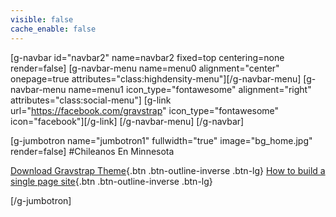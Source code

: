 ```yaml
---
visible: false
cache_enable: false
---
```

[g-navbar id="navbar2" name=navbar2 fixed=top centering=none render=false]
    [g-navbar-menu name=menu0 alignment="center" onepage=true attributes="class:highdensity-menu"][/g-navbar-menu]
    [g-navbar-menu name=menu1 icon_type="fontawesome" alignment="right" attributes="class:social-menu"]
        [g-link url="https://facebook.com/gravstrap" icon_type="fontawesome" icon="facebook"][/g-link]
    [/g-navbar-menu]
[/g-navbar]

[g-jumbotron name="jumbotron1" fullwidth="true" image="bg_home.jpg" render=false]
#Chileanos En Minnesota

[Download Gravstrap Theme](http://diblas.net/themes/gravstrap-theme-helps-to-start-a-new-grav-cms-site-with-bootstrap-support/how-to-install-gravstrap-theme){.btn .btn-outline-inverse .btn-lg}
[How to build a single page site](http://diblas.net/themes/gravstrap-theme-helps-to-start-a-new-grav-cms-site-with-bootstrap-support/build-single-site-page-with-gravstrap-theme){.btn .btn-outline-inverse .btn-lg}

[/g-jumbotron]
